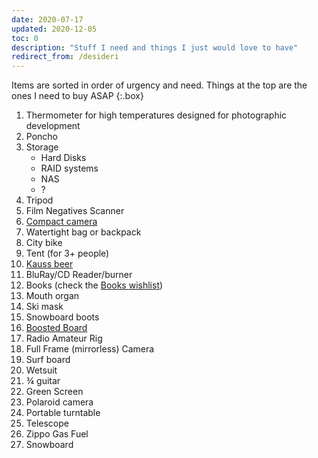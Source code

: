```yaml
---
date: 2020-07-17
updated: 2020-12-05
toc: 0
description: "Stuff I need and things I just would love to have"
redirect_from: /desideri
---
```

Items are sorted in order of urgency and need. Things at the top are the ones I need to buy ASAP
{:.box}

1. Thermometer for high temperatures designed for photographic development
1. Poncho
1. Storage
    - Hard Disks
    - RAID systems
    - NAS
    -  ?
1. Tripod
1. Film Negatives Scanner
1. [Compact camera](https://www.wired.com/gallery/best-compact-cameras/ )
1. Watertight bag or backpack
1. City bike
1. Tent (for 3+ people)
1. [Kauss beer](http://kauss.it)
1. BluRay/CD Reader/burner
1. Books (check the [Books wishlist](/Books#Wishlist))
1. Mouth organ
1. Ski mask
1. Snowboard boots
1. [Boosted Board](https://boostedusa.com/collections/electric-skateboards)
1. Radio Amateur Rig
1. Full Frame (mirrorless) Camera
1. Surf board
1. Wetsuit
1. ¾ guitar
1. Green Screen
1. Polaroid camera
1. Portable turntable
1. Telescope
1. Zippo Gas Fuel
1. Snowboard